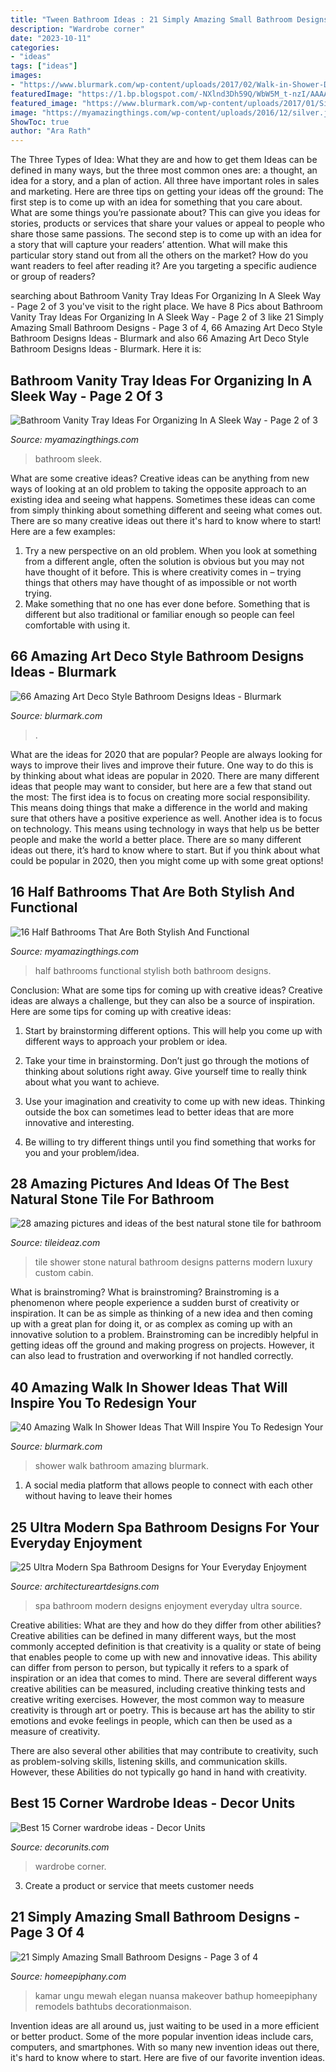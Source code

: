 ```yaml
---
title: "Tween Bathroom Ideas : 21 Simply Amazing Small Bathroom Designs"
description: "Wardrobe corner"
date: "2023-10-11"
categories:
- "ideas"
tags: ["ideas"]
images:
- "https://www.blurmark.com/wp-content/uploads/2017/02/Walk-in-Shower-Design-14.jpg"
featuredImage: "https://1.bp.blogspot.com/-NXlnd3Dh59Q/WbW5M_t-nzI/AAAAAAAA5jU/wyUyD3upXCoMv085NJCt0rNTo1JhUnh9QCLcBGAs/s1600/15.jpg"
featured_image: "https://www.blurmark.com/wp-content/uploads/2017/01/Silver-Marble-and-Vista-Arte-Linear-Mosaic-Art-Deco-Style-Bathroom-Design.jpg"
image: "https://myamazingthings.com/wp-content/uploads/2016/12/silver.jpg"
ShowToc: true
author: "Ara Rath"
---
```



The Three Types of Idea: What they are and how to get them
Ideas can be defined in many ways, but the three most common ones are: a thought, an idea for a story, and a plan of action. All three have important roles in sales and marketing. Here are three tips on getting your ideas off the ground: 
The first step is to come up with an idea for something that you care about. What are some things you’re passionate about? This can give you ideas for stories, products or services that share your values or appeal to people who share those same passions. 
The second step is to come up with an idea for a story that will capture your readers’ attention. What will make this particular story stand out from all the others on the market? How do you want readers to feel after reading it? Are you targeting a specific audience or group of readers?

	

		
searching about Bathroom Vanity Tray Ideas For Organizing In A Sleek Way - Page 2 of 3 you've visit to the right place. We have 8 Pics about Bathroom Vanity Tray Ideas For Organizing In A Sleek Way - Page 2 of 3 like 21 Simply Amazing Small Bathroom Designs - Page 3 of 4, 66 Amazing Art Deco Style Bathroom Designs Ideas - Blurmark and also 66 Amazing Art Deco Style Bathroom Designs Ideas - Blurmark. Here it is:
		
    
## Bathroom Vanity Tray Ideas For Organizing In A Sleek Way - Page 2 Of 3

<img loading=lazy src="https://myamazingthings.com/wp-content/uploads/2017/10/bathroom-tray-10-.jpg" onerror="this.onerror=null;this.src='https://tse3.mm.bing.net/th?id=OIP.XedvXtbDnNbBl1F-RhRTrAHaLH&amp;pid=15.1';" alt="Bathroom Vanity Tray Ideas For Organizing In A Sleek Way - Page 2 of 3">

_Source: myamazingthings.com_

>bathroom sleek. 

	

What are some creative ideas?
Creative ideas can be anything from new ways of looking at an old problem to taking the opposite approach to an existing idea and seeing what happens. Sometimes these ideas can come from simply thinking about something different and seeing what comes out. There are so many creative ideas out there it's hard to know where to start! Here are a few examples: 
1. Try a new perspective on an old problem. When you look at something from a different angle, often the solution is obvious but you may not have thought of it before. This is where creativity comes in – trying things that others may have thought of as impossible or not worth trying. 
2. Make something that no one has ever done before. Something that is different but also traditional or familiar enough so people can feel comfortable with using it.

    
## 66 Amazing Art Deco Style Bathroom Designs Ideas - Blurmark

<img loading=lazy src="https://www.blurmark.com/wp-content/uploads/2017/01/Silver-Marble-and-Vista-Arte-Linear-Mosaic-Art-Deco-Style-Bathroom-Design.jpg" onerror="this.onerror=null;this.src='https://tse3.mm.bing.net/th?id=OIP.H_MF9VbpcaMxWLfmBggMyQDMEy&amp;pid=15.1';" alt="66 Amazing Art Deco Style Bathroom Designs Ideas - Blurmark">

_Source: blurmark.com_

>. 

	

What are the ideas for 2020 that are popular?
People are always looking for ways to improve their lives and improve their future. One way to do this is by thinking about what ideas are popular in 2020. There are many different ideas that people may want to consider, but here are a few that stand out the most: 
The first idea is to focus on creating more social responsibility. This means doing things that make a difference in the world and making sure that others have a positive experience as well. Another idea is to focus on technology. This means using technology in ways that help us be better people and make the world a better place. 
There are so many different ideas out there, it’s hard to know where to start. But if you think about what could be popular in 2020, then you might come up with some great options!

    
## 16 Half Bathrooms That Are Both Stylish And Functional

<img loading=lazy src="https://myamazingthings.com/wp-content/uploads/2016/12/silver.jpg" onerror="this.onerror=null;this.src='https://tse4.mm.bing.net/th?id=OIP.u_OutQajsrjcBYVqYw13ogHaLG&amp;pid=15.1';" alt="16 Half Bathrooms That Are Both Stylish And Functional">

_Source: myamazingthings.com_

>half bathrooms functional stylish both bathroom designs. 

	

Conclusion: What are some tips for coming up with creative ideas?
Creative ideas are always a challenge, but they can also be a source of inspiration. Here are some tips for coming up with creative ideas:
1. Start by brainstorming different options. This will help you come up with different ways to approach your problem or idea.

2. Take your time in brainstorming. Don’t just go through the motions of thinking about solutions right away. Give yourself time to really think about what you want to achieve.

3. Use your imagination and creativity to come up with new ideas. Thinking outside the box can sometimes lead to better ideas that are more innovative and interesting.

4. Be willing to try different things until you find something that works for you and your problem/idea.

    
## 28 Amazing Pictures And Ideas Of The Best Natural Stone Tile For Bathroom

<img loading=lazy src="http://www.tileideaz.com/wp-content/uploads/2015/09/white-wall-paint-decoration-modern-luxury-shower-cabin-great-natural-stone-patterns-shower-tile-ideas-with-wall-mounted.jpg" onerror="this.onerror=null;this.src='https://tse2.mm.bing.net/th?id=OIP.XdPkGwbB2aSPf1T6V7SyAQHaJ4&amp;pid=15.1';" alt="28 amazing pictures and ideas of the best natural stone tile for bathroom">

_Source: tileideaz.com_

>tile shower stone natural bathroom designs patterns modern luxury custom cabin. 

	

What is brainstroming?
What is brainstroming? Brainstroming is a phenomenon where people experience a sudden burst of creativity or inspiration. It can be as simple as thinking of a new idea and then coming up with a great plan for doing it, or as complex as coming up with an innovative solution to a problem. Brainstroming can be incredibly helpful in getting ideas off the ground and making progress on projects. However, it can also lead to frustration and overworking if not handled correctly.

    
## 40 Amazing Walk In Shower Ideas That Will Inspire You To Redesign Your

<img loading=lazy src="https://www.blurmark.com/wp-content/uploads/2017/02/Walk-in-Shower-Design-14.jpg" onerror="this.onerror=null;this.src='https://tse4.mm.bing.net/th?id=OIP.ZZMPPMr5gy_H5KjDH1e9-QHaKE&amp;pid=15.1';" alt="40 Amazing Walk In Shower Ideas That Will Inspire You To Redesign Your">

_Source: blurmark.com_

>shower walk bathroom amazing blurmark. 

	

1. A social media platform that allows people to connect with each other without having to leave their homes 

    
## 25 Ultra Modern Spa Bathroom Designs For Your Everyday Enjoyment

<img loading=lazy src="https://www.architectureartdesigns.com/wp-content/uploads/2013/10/2325.jpg" onerror="this.onerror=null;this.src='https://tse3.mm.bing.net/th?id=OIP.afKuyz4_WOpAcX8Rl_swVAAAAA&amp;pid=15.1';" alt="25 Ultra Modern Spa Bathroom Designs for Your Everyday Enjoyment">

_Source: architectureartdesigns.com_

>spa bathroom modern designs enjoyment everyday ultra source. 

	

Creative abilities: What are they and how do they differ from other abilities?
Creative abilities can be defined in many different ways, but the most commonly accepted definition is that creativity is a quality or state of being that enables people to come up with new and innovative ideas. This ability can differ from person to person, but typically it refers to a spark of inspiration or an idea that comes to mind.
There are several different ways creative abilities can be measured, including creative thinking tests and creative writing exercises. However, the most common way to measure creativity is through art or poetry. This is because art has the ability to stir emotions and evoke feelings in people, which can then be used as a measure of creativity.

There are also several other abilities that may contribute to creativity, such as problem-solving skills, listening skills, and communication skills. However, these Abilities do not typically go hand in hand with creativity.

    
## Best 15 Corner Wardrobe Ideas - Decor Units

<img loading=lazy src="https://1.bp.blogspot.com/-NXlnd3Dh59Q/WbW5M_t-nzI/AAAAAAAA5jU/wyUyD3upXCoMv085NJCt0rNTo1JhUnh9QCLcBGAs/s1600/15.jpg" onerror="this.onerror=null;this.src='https://tse3.mm.bing.net/th?id=OIP.GAwy0ww3j6EfZqr1G8JL5QHaLF&amp;pid=15.1';" alt="Best 15 Corner wardrobe ideas - Decor Units">

_Source: decorunits.com_

>wardrobe corner. 

	

3. Create a product or service that meets customer needs

    
## 21 Simply Amazing Small Bathroom Designs - Page 3 Of 4

<img loading=lazy src="https://homeepiphany.com/wp-content/uploads/2015/05/21-Simply-Amazing-Small-Bathroom-Designs-12.jpg" onerror="this.onerror=null;this.src='https://tse3.mm.bing.net/th?id=OIP.RXvwqEQbY1dh9gebGqHKEQHaJ4&amp;pid=15.1';" alt="21 Simply Amazing Small Bathroom Designs - Page 3 of 4">

_Source: homeepiphany.com_

>kamar ungu mewah elegan nuansa makeover bathup homeepiphany remodels bathtubs decorationmaison. 

	

Invention ideas are all around us, just waiting to be used in a more efficient or better product. Some of the more popular invention ideas include cars, computers, and smartphones. With so many new invention ideas out there, it's hard to know where to start. Here are five of our favorite invention ideas.

